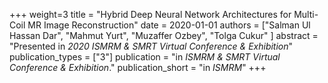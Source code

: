 +++
weight=3
title = "Hybrid Deep Neural Network Architectures for Multi-Coil MR Image Reconstruction"
date = 2020-01-01
authors = ["Salman Ul Hassan Dar", "Mahmut Yurt", "Muzaffer Ozbey", "Tolga Cukur" ]
abstract = "Presented in *2020 ISMRM & SMRT Virtual Conference & Exhibition*"
publication_types = ["3"]
publication = "in *ISMRM & SMRT Virtual Conference & Exhibition*."
publication_short = "in *ISMRM*"
+++

